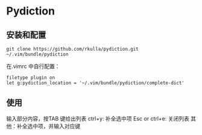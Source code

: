 # Pydiction

## 安装和配置
```
git clone https://github.com/rkulla/pydiction.git ~/.vim/bundle/pydiction
```

在.vimrc 中自行配置：
```
filetype plugin on
let g:pydiction_location = '~/.vim/bundle/pydiction/complete-dict'
```

## 使用
输入部分内容，按TAB 键给出列表
ctrl+y: 补全选中项
Esc or ctrl+e: 关闭列表
其他：补全选中项，并输入对应键
